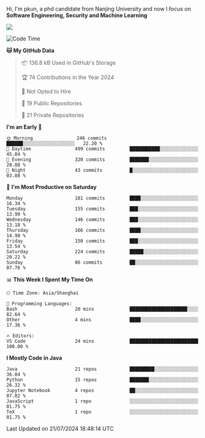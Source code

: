 Hi, I'm pkun, a phd candidate from Nanjing University and now I focus on **Software Engineering, Security and Machine Learning**

<!--![GitHub Snake Light](https://github.com/pppppkun/pppppkun/blob/output/github-snake.svg#gh-light-mode-only)-->
<!--![GitHub Snake dark](https://github.com/pppppkun/pppppkun/blob/output/github-snake-dark.svg#gh-dark-mode-only)-->

![](https://komarev.com/ghpvc/?username=pppppkun)
<!--START_SECTION:waka-->
![Code Time](http://img.shields.io/badge/Code%20Time-2%2C010%20hrs%2023%20mins-blue)

**🐱 My GitHub Data** 

> 📦 136.8 kB Used in GitHub's Storage 
 > 
> 🏆 74 Contributions in the Year 2024
 > 
> 🚫 Not Opted to Hire
 > 
> 📜 19 Public Repositories 
 > 
> 🔑 21 Private Repositories 
 > 
**I'm an Early 🐤** 

```text
🌞 Morning                246 commits         ██████░░░░░░░░░░░░░░░░░░░   22.20 % 
🌆 Daytime                499 commits         ███████████░░░░░░░░░░░░░░   45.04 % 
🌃 Evening                320 commits         ███████░░░░░░░░░░░░░░░░░░   28.88 % 
🌙 Night                  43 commits          █░░░░░░░░░░░░░░░░░░░░░░░░   03.88 % 
```
📅 **I'm Most Productive on Saturday** 

```text
Monday                   181 commits         ████░░░░░░░░░░░░░░░░░░░░░   16.34 % 
Tuesday                  155 commits         ███░░░░░░░░░░░░░░░░░░░░░░   13.99 % 
Wednesday                146 commits         ███░░░░░░░░░░░░░░░░░░░░░░   13.18 % 
Thursday                 166 commits         ████░░░░░░░░░░░░░░░░░░░░░   14.98 % 
Friday                   150 commits         ███░░░░░░░░░░░░░░░░░░░░░░   13.54 % 
Saturday                 224 commits         █████░░░░░░░░░░░░░░░░░░░░   20.22 % 
Sunday                   86 commits          ██░░░░░░░░░░░░░░░░░░░░░░░   07.76 % 
```


📊 **This Week I Spent My Time On** 

```text
🕑︎ Time Zone: Asia/Shanghai

💬 Programming Languages: 
Bash                     20 mins             █████████████████████░░░░   82.64 % 
Other                    4 mins              ████░░░░░░░░░░░░░░░░░░░░░   17.36 % 

🔥 Editors: 
VS Code                  24 mins             █████████████████████████   100.00 % 
```

**I Mostly Code in Java** 

```text
Java                     21 repos            █████████░░░░░░░░░░░░░░░░   36.84 % 
Python                   15 repos            ███████░░░░░░░░░░░░░░░░░░   26.32 % 
Jupyter Notebook         4 repos             ██░░░░░░░░░░░░░░░░░░░░░░░   07.02 % 
JavaScript               1 repo              ░░░░░░░░░░░░░░░░░░░░░░░░░   01.75 % 
TeX                      1 repo              ░░░░░░░░░░░░░░░░░░░░░░░░░   01.75 % 
```




 Last Updated on 21/07/2024 18:48:14 UTC
<!--END_SECTION:waka-->
